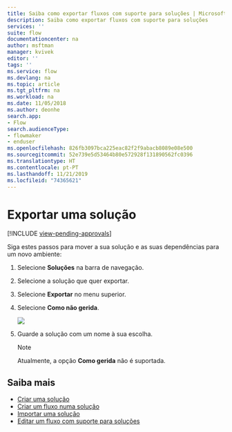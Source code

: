 ```yaml
---
title: Saiba como exportar fluxos com suporte para soluções | Microsoft Docs
description: Saiba como exportar fluxos com suporte para soluções
services: ''
suite: flow
documentationcenter: na
author: msftman
manager: kvivek
editor: ''
tags: ''
ms.service: flow
ms.devlang: na
ms.topic: article
ms.tgt_pltfrm: na
ms.workload: na
ms.date: 11/05/2018
ms.author: deonhe
search.app:
- Flow
search.audienceType:
- flowmaker
- enduser
ms.openlocfilehash: 826fb3097bca225eac82f2f9abacb8089e08e500
ms.sourcegitcommit: 52e739e5d53464b80e572928f131890562fc0396
ms.translationtype: HT
ms.contentlocale: pt-PT
ms.lasthandoff: 11/21/2019
ms.locfileid: "74365621"
---
```

# <a name="export-a-solution"></a>Exportar uma solução
[!INCLUDE [view-pending-approvals](includes/cc-rebrand.md)]

Siga estes passos para mover a sua solução e as suas dependências para um novo ambiente:

1. Selecione **Soluções** na barra de navegação.
1. Selecione a solução que quer exportar.
1. Selecione **Exportar** no menu superior.
1. Selecione **Como não gerida**.

   ![](./media/export-flow-solution/flow-export-options.png)

1. Guarde a solução com um nome à sua escolha.

   > [!NOTE]
   > Atualmente, a opção **Como gerida** não é suportada.

## <a name="learn-more"></a>Saiba mais

<!--from editor: Do you want to add Remove a solution-aware flow to this list?-->

* [Criar uma solução](./overview-solution-flows.md)
* [Criar um fluxo numa solução](./create-flow-solution.md)
* [Importar uma solução](./import-flow-solution.md)
* [Editar um fluxo com suporte para soluções](./edit-solution-aware-flow.md)

